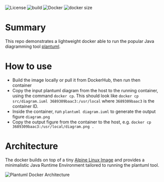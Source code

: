 ![License](https://img.shields.io/badge/License-Apache_2.0-blue.svg)
![build](https://img.shields.io/github/actions/workflow/status/maciejskorski/plantuml-docker/docker-image.yaml)
![Docker](https://img.shields.io/badge/dockerhub-images-important.svg?logo=LOGO)
![docker size](https://img.shields.io/docker/image-size/maciejskorski/plantuml-docker?sort=date)

# Summary

This repo demonstrates a lightweight docker able to run the popular Java diagramming tool [plantuml](http://www.plantuml.com/plantuml/uml/SyfFKj2rKt3CoKnELR1Io4ZDoSa70000).

# How to use

* Build the image locally or pull it from DockerHub, then run then container 
* Copy the input plantuml diagram from the host to the running container, using the command `docker cp`. This should look like `docker cp src/diagram.iuml 3689309baac3:/usr/local` where `3689309baac3` is the container ID.
* Inside the container, run `plantuml diagram.iuml` to generate the output figure `diagram.png`
* Copy the output figure from the container to the host, e.g. `docker cp 3689309baac3:/usr/local/diagram.png .`

# Architecture

The docker builds on top of a tiny [Alpine Linux Image](https://hub.docker.com/_/alpine) and provides a minimalistic Java Runtime Environment tailored to running the plantuml tool.

![Plantuml Docker Architecture](http://www.plantuml.com/plantuml/proxy?cache=no&src=https://raw.githubusercontent.com/maciejskorski/plantuml-docker/main/src/diagram.iuml)
